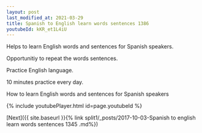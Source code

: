 ```yaml
---
layout: post
last_modified_at: 2021-03-29
title: Spanish to English learn words sentences 1386 
youtubeId: kKR_et1L4iU
---
```

 
 
Helps to learn English words and sentences for Spanish speakers.

Opportunitiy to repeat the words sentences. 

Practice English language. 
 
10 minutes practice every day. 
 
How to learn English words and sentences for Spanish speakers 
 
{% include youtubePlayer.html id=page.youtubeId %}
 
 
[Next]({{ site.baseurl }}{% link  split1/_posts/2017-10-03-Spanish to english learn words sentences 1345 .md%})
 
